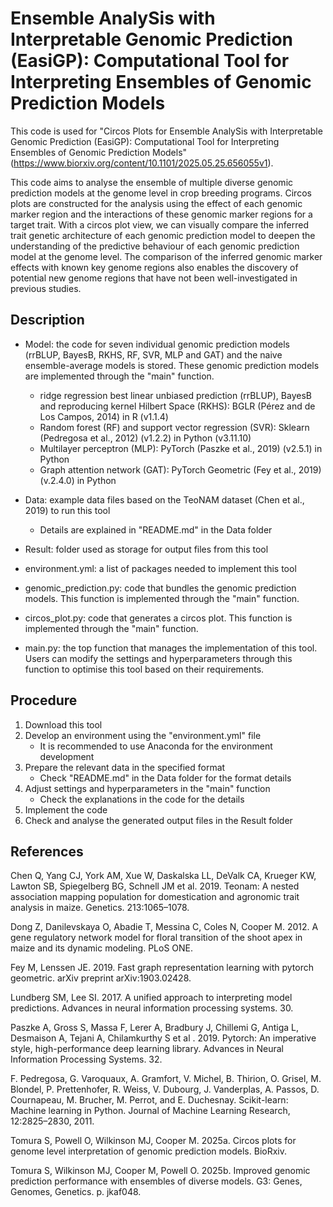 # Ensemble AnalySis with Interpretable Genomic Prediction (EasiGP): Computational Tool for Interpreting Ensembles of Genomic Prediction Models
This code is used for "Circos Plots for Ensemble AnalySis with Interpretable Genomic Prediction (EasiGP): Computational Tool for Interpreting Ensembles of Genomic Prediction Models" (https://www.biorxiv.org/content/10.1101/2025.05.25.656055v1).

This code aims to analyse the ensemble of multiple diverse genomic prediction models at the genome level in crop breeding programs.
Circos plots are constructed for the analysis using the effect of each genomic marker region and the interactions of these genomic marker regions for a target trait.
With a circos plot view, we can visually compare the inferred trait genetic architecture of each genomic prediction model to deepen the understanding of the predictive behaviour of each genomic prediction model at the genome level.
The comparison of the inferred genomic marker effects with known key genome regions also enables the discovery of potential new genome regions that have not been well-investigated in previous studies.


## Description
- Model: the code for seven individual genomic prediction models (rrBLUP, BayesB, RKHS, RF, SVR, MLP and GAT) and the naive ensemble-average models is stored. These genomic prediction models are implemented through the "main" function.
   - ridge regression best linear unbiased prediction (rrBLUP), BayesB and reproducing kernel Hilbert Space (RKHS): BGLR (Pérez and de Los Campos, 2014) in R (v1.1.4)
   - Random forest (RF) and support vector regression (SVR): Sklearn (Pedregosa et al., 2012) (v1.2.2) in Python (v3.11.10) 
   - Multilayer perceptron (MLP): PyTorch (Paszke et al., 2019) (v2.5.1) in Python
   - Graph attention network (GAT): PyTorch Geometric (Fey et al., 2019) (v.2.4.0) in Python 
  
- Data: example data files based on the TeoNAM dataset (Chen et al., 2019) to run this tool
  - Details are explained in "README.md" in the Data folder

- Result: folder used as storage for output files from this tool

- environment.yml: a list of packages needed to implement this tool

- genomic_prediction.py: code that bundles the genomic prediction models. This function is implemented through the "main" function.

- circos_plot.py: code that generates a circos plot. This function is implemented through the "main" function.

- main.py: the top function that manages the implementation of this tool. Users can modify the settings and hyperparameters through this function to optimise this tool based on their requirements.

## Procedure
1. Download this tool
2. Develop an environment using the "environment.yml" file
   - It is recommended to use Anaconda for the environment development
3. Prepare the relevant data in the specified format
   - Check "README.md" in the Data folder for the format details
4. Adjust settings and hyperparameters in the "main" function
   - Check the explanations in the code for the details 
6. Implement the code
7. Check and analyse the generated output files in the Result folder 

## References
Chen Q, Yang CJ, York AM, Xue W, Daskalska LL, DeValk CA, Krueger KW, Lawton SB, Spiegelberg BG, Schnell JM et al. 2019. Teonam: A nested association mapping population for domestication and agronomic trait analysis in maize. Genetics. 213:1065–1078. 

Dong Z, Danilevskaya O, Abadie T, Messina C, Coles N, Cooper M. 2012. A gene regulatory network model for floral transition of the shoot apex in maize and its dynamic modeling. PLoS ONE. 

Fey M, Lenssen JE. 2019. Fast graph representation learning with pytorch geometric. arXiv preprint arXiv:1903.02428.

Lundberg SM, Lee SI. 2017. A unified approach to interpreting model predictions. Advances in neural information processing systems. 30.

Paszke A, Gross S, Massa F, Lerer A, Bradbury J, Chillemi G, Antiga L, Desmaison A, Tejani A, Chilamkurthy S et al . 2019. Pytorch: An imperative style, high-performance deep learning library. Advances in Neural Information Processing Systems. 32.

F. Pedregosa, G. Varoquaux, A. Gramfort, V. Michel, B. Thirion, O. Grisel, M. Blondel, P. Prettenhofer, R. Weiss, V. Dubourg, J. Vanderplas, A. Passos, D. Cournapeau, M. Brucher, M. Perrot, and E. Duchesnay. Scikit-learn: Machine learning in Python. Journal of Machine Learning Research, 12:2825–2830, 2011.

Tomura S, Powell O, Wilkinson MJ, Cooper M. 2025a. Circos plots for genome level interpretation of genomic prediction models. BioRxiv.

Tomura S, Wilkinson MJ, Cooper M, Powell O. 2025b. Improved genomic prediction performance with ensembles of diverse models. G3: Genes, Genomes, Genetics. p. jkaf048. 
